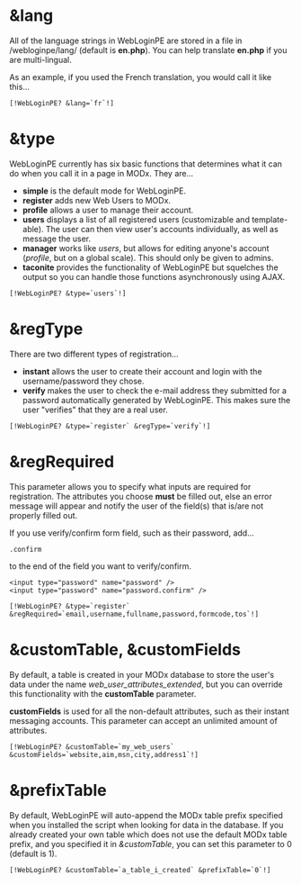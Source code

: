 # &lang #

All of the language strings in WebLoginPE are stored in a file in /webloginpe/lang/ (default is **en.php**). You can help translate **en.php** if you are multi-lingual.

As an example, if you used the French translation, you would call it like this...

```
[!WebLoginPE? &lang=`fr`!]
```

# &type #

WebLoginPE currently has six basic functions that determines what it can do when you call it in a page in MODx. They are...

  * **simple** is the default mode for WebLoginPE.
  * **register** adds new Web Users to MODx.
  * **profile** allows a user to manage their account.
  * **users** displays a list of all registered users (customizable and template-able). The user can then view user's accounts individually, as well as message the user.
  * **manager** works like _users_, but allows for editing anyone's account (_profile_, but on a global scale). This should only be given to admins.
  * **taconite** provides the functionality of WebLoginPE but squelches the output so you can handle those functions asynchronously using AJAX.

```
[!WebLoginPE? &type=`users`!] 
```

# &regType #

There are two different types of registration...

  * **instant** allows the user to create their account and login with the username/password they chose.
  * **verify** makes the user to check the e-mail address they submitted for a password automatically generated by WebLoginPE. This makes sure the user "verifies" that they are a real user.

```
[!WebLoginPE? &type=`register` &regType=`verify`!] 
```

# &regRequired #

This parameter allows you to specify what inputs are required for registration. The attributes you choose **must** be filled out, else an error message will appear and notify the user of the field(s) that is/are not properly filled out.

If you use verify/confirm form field, such as their password, add...
```
.confirm
```
to the end of the field you want to verify/confirm.

```
<input type="password" name="password" />
<input type="password" name="password.confirm" />
```

```
[!WebLoginPE? &type=`register` &regRequired=`email,username,fullname,password,formcode,tos`!]
```

# &customTable, &customFields #

By default, a table is created in your MODx database to store the user's data under the name _web\_user\_attributes\_extended_, but you can override this functionality with the **customTable** parameter.

**customFields** is used for all the non-default attributes, such as their instant messaging accounts. This parameter can accept an unlimited amount of attributes.

```
[!WebLoginPE? &customTable=`my_web_users` &customFields=`website,aim,msn,city,address1`!] 
```

# &prefixTable #

By default, WebLoginPE will auto-append the MODx table prefix specified when you installed the script when looking for data in the database. If you already created your own table which does not use the default MODx table prefix, and you specified it in _&customTable_, you can set this parameter to 0 (default is 1).

```
[!WebLoginPE? &customTable=`a_table_i_created` &prefixTable=`0`!] 
```